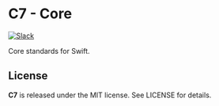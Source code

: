 # C7 - Core

[![Slack][slack-badge]][slack-url]

Core standards for Swift.

License
-------

**C7** is released under the MIT license. See LICENSE for details.

[slack-badge]: http://slack.swiftx.io/badge.svg
[slack-url]: http://slack.swiftx.io